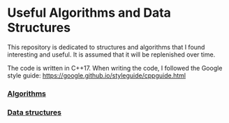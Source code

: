# Useful Algorithms and Data Structures

This repository is dedicated to structures and algorithms that I found interesting and useful. It is assumed that it
will be replenished over time.

The code is written in C++17. When writing the code, I followed the Google style
guide: https://google.github.io/styleguide/cppguide.html

### [Algorithms](algorithms/README.md)
### [Data structures](data_structures/README.md)
